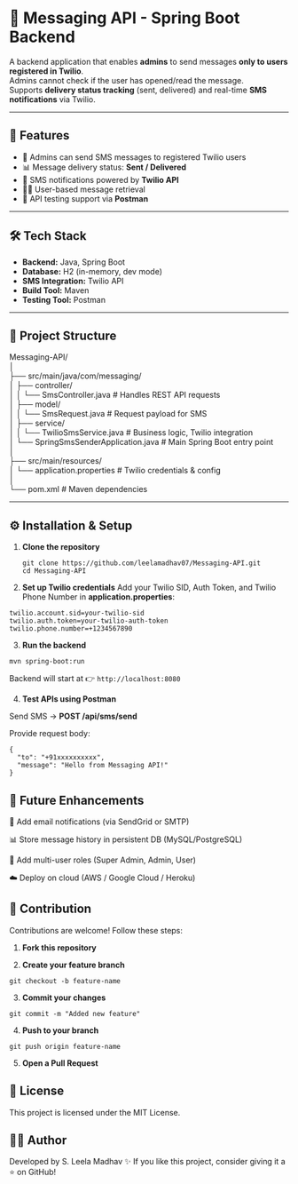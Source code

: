 # 📩 Messaging API - Spring Boot Backend

A backend application that enables **admins** to send messages **only to users registered in Twilio**.  
Admins cannot check if the user has opened/read the message.  
Supports **delivery status tracking** (sent, delivered) and real-time **SMS notifications** via Twilio.  

---

## 🚀 Features
- 👤 Admins can send SMS messages to registered Twilio users  
- 📊 Message delivery status: **Sent / Delivered**  
- 📱 SMS notifications powered by **Twilio API**  
- 🧑‍💻 User-based message retrieval  
- 🧪 API testing support via **Postman**  

---

## 🛠️ Tech Stack
- **Backend:** Java, Spring Boot  
- **Database:** H2 (in-memory, dev mode)  
- **SMS Integration:** Twilio API  
- **Build Tool:** Maven  
- **Testing Tool:** Postman  

---

## 📂 Project Structure
Messaging-API/  
│  
├── src/main/java/com/messaging/  
│   ├── controller/  
│   │   └── SmsController.java          # Handles REST API requests  
│   ├── model/  
│   │   └── SmsRequest.java             # Request payload for SMS  
│   ├── service/  
│   │   └── TwilioSmsService.java       # Business logic, Twilio integration  
│   └── SpringSmsSenderApplication.java # Main Spring Boot entry point  
│  
├── src/main/resources/  
│   └── application.properties          # Twilio credentials & config  
│  
└── pom.xml                             # Maven dependencies  

---

## ⚙️ Installation & Setup

1. **Clone the repository**
   ```
   git clone https://github.com/leelamadhav07/Messaging-API.git
   cd Messaging-API
   ```
2. **Set up Twilio credentials**
Add your Twilio SID, Auth Token, and Twilio Phone Number in **application.properties**:
```
twilio.account.sid=your-twilio-sid
twilio.auth.token=your-twilio-auth-token
twilio.phone.number=+1234567890
```

3. **Run the backend**
```
mvn spring-boot:run
```

Backend will start at 👉 ```http://localhost:8080```

4. **Test APIs using Postman**

Send SMS → **POST /api/sms/send**

Provide request body:
```
{
  "to": "+91xxxxxxxxxx",
  "message": "Hello from Messaging API!"
}
```
## 🌟 Future Enhancements

📩 Add email notifications (via SendGrid or SMTP)

📊 Store message history in persistent DB (MySQL/PostgreSQL)

📱 Add multi-user roles (Super Admin, Admin, User)

☁️ Deploy on cloud (AWS / Google Cloud / Heroku)

## 🤝 Contribution

Contributions are welcome! Follow these steps:

1. **Fork this repository**

2. **Create your feature branch**
```
git checkout -b feature-name
```

3. **Commit your changes**
```
git commit -m "Added new feature"
```

4. **Push to your branch**
```
git push origin feature-name
```

5. **Open a Pull Request**

## 📜 License

This project is licensed under the MIT License.

## 👨‍💻 Author

Developed by S. Leela Madhav ✨
If you like this project, consider giving it a ⭐ on GitHub!
